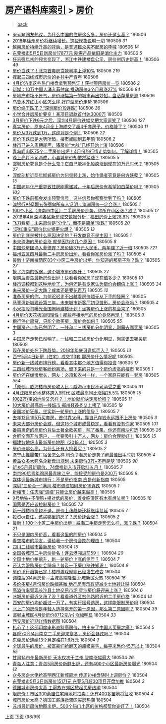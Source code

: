 [房产语料库索引](../../README.md)  > [房价](房价.md)
====
> [back](../README.md)

- [Reddit网友热议，为什么中国的住房这么多，房价还这么高？](http://jkwz.applinzi.com/ittc/7099606483866223623.html#Reddit%E7%BD%91%E5%8F%8B%E7%83%AD%E8%AE%AE%EF%BC%8C%E4%B8%BA%E4%BB%80%E4%B9%88%E4%B8%AD%E5%9B%BD%E7%9A%84%E4%BD%8F%E6%88%BF%E8%BF%99%E4%B9%88%E5%A4%9A%EF%BC%8C%E6%88%BF%E4%BB%B7%E8%BF%98%E8%BF%99%E4%B9%88%E9%AB%98%EF%BC%9F) 180506  
- [2018年徐州房价将继续增长，这些现象说明一切](http://jkwz.applinzi.com/ittc/7099960291582542858.html#2018%E5%B9%B4%E5%BE%90%E5%B7%9E%E6%88%BF%E4%BB%B7%E5%B0%86%E7%BB%A7%E7%BB%AD%E5%A2%9E%E9%95%BF%EF%BC%8C%E8%BF%99%E4%BA%9B%E7%8E%B0%E8%B1%A1%E8%AF%B4%E6%98%8E%E4%B8%80%E5%88%87) 180506 *31* 
- [越南房价持续升高的背后，是普通民众买不起房的呼喊](http://jkwz.applinzi.com/ittc/7099959942087967761.html#%E8%B6%8A%E5%8D%97%E6%88%BF%E4%BB%B7%E6%8C%81%E7%BB%AD%E5%8D%87%E9%AB%98%E7%9A%84%E8%83%8C%E5%90%8E%EF%BC%8C%E6%98%AF%E6%99%AE%E9%80%9A%E6%B0%91%E4%BC%97%E4%B9%B0%E4%B8%8D%E8%B5%B7%E6%88%BF%E7%9A%84%E5%91%BC%E5%96%8A) 180506 *14* 
- [东莞楼市5月5日新房价17877元 刚需产品依旧是消化主力](http://jkwz.applinzi.com/ittc/7099937931664032778.html#%E4%B8%9C%E8%8E%9E%E6%A5%BC%E5%B8%825%E6%9C%885%E6%97%A5%E6%96%B0%E6%88%BF%E4%BB%B717877%E5%85%83+%E5%88%9A%E9%9C%80%E4%BA%A7%E5%93%81%E4%BE%9D%E6%97%A7%E6%98%AF%E6%B6%88%E5%8C%96%E4%B8%BB%E5%8A%9B) 180506 *5* 
- [任志强年初的预言变现了，浙江中铁建楼盘公示，房价创历史新高！](http://jkwz.applinzi.com/ittc/7099934317608436746.html#%E4%BB%BB%E5%BF%97%E5%BC%BA%E5%B9%B4%E5%88%9D%E7%9A%84%E9%A2%84%E8%A8%80%E5%8F%98%E7%8E%B0%E4%BA%86%EF%BC%8C%E6%B5%99%E6%B1%9F%E4%B8%AD%E9%93%81%E5%BB%BA%E6%A5%BC%E7%9B%98%E5%85%AC%E7%A4%BA%EF%BC%8C%E6%88%BF%E4%BB%B7%E5%88%9B%E5%8E%86%E5%8F%B2%E6%96%B0%E9%AB%98%EF%BC%81) 180506 *49* 
- [房价白跌了！北京首套房贷款利率上浮10%](http://jkwz.applinzi.com/ittc/7099934066872943633.html#%E6%88%BF%E4%BB%B7%E7%99%BD%E8%B7%8C%E4%BA%86%EF%BC%81%E5%8C%97%E4%BA%AC%E9%A6%96%E5%A5%97%E6%88%BF%E8%B4%B7%E6%AC%BE%E5%88%A9%E7%8E%87%E4%B8%8A%E6%B5%AE10%25) 180506 *219* 
- [撑起三四线城市房价的乡村中产青年](http://jkwz.applinzi.com/ittc/7099932139376346123.html#%E6%92%91%E8%B5%B7%E4%B8%89%E5%9B%9B%E7%BA%BF%E5%9F%8E%E5%B8%82%E6%88%BF%E4%BB%B7%E7%9A%84%E4%B9%A1%E6%9D%91%E4%B8%AD%E4%BA%A7%E9%9D%92%E5%B9%B4) 180506  
- [4月份济南这些热门楼盘拿到预售证！获批项目房价一览](http://jkwz.applinzi.com/ittc/7099926383407137799.html#4%E6%9C%88%E4%BB%BD%E6%B5%8E%E5%8D%97%E8%BF%99%E4%BA%9B%E7%83%AD%E9%97%A8%E6%A5%BC%E7%9B%98%E6%8B%BF%E5%88%B0%E9%A2%84%E5%94%AE%E8%AF%81%EF%BC%81%E8%8E%B7%E6%89%B9%E9%A1%B9%E7%9B%AE%E6%88%BF%E4%BB%B7%E4%B8%80%E8%A7%88) 180506 *2* 
- [新媒：10万中国人涌入菲律宾 推动房价3个月暴涨27%](http://jkwz.applinzi.com/ittc/7099923685534336011.html#%E6%96%B0%E5%AA%92%EF%BC%9A10%E4%B8%87%E4%B8%AD%E5%9B%BD%E4%BA%BA%E6%B6%8C%E5%85%A5%E8%8F%B2%E5%BE%8B%E5%AE%BE+%E6%8E%A8%E5%8A%A8%E6%88%BF%E4%BB%B73%E4%B8%AA%E6%9C%88%E6%9A%B4%E6%B6%A827%25) 180506 *94* 
- [房地产市场不景气，房价涨幅第一的城市再出妙招，盘活存量房源](http://jkwz.applinzi.com/ittc/7099919263244747786.html#%E6%88%BF%E5%9C%B0%E4%BA%A7%E5%B8%82%E5%9C%BA%E4%B8%8D%E6%99%AF%E6%B0%94%EF%BC%8C%E6%88%BF%E4%BB%B7%E6%B6%A8%E5%B9%85%E7%AC%AC%E4%B8%80%E7%9A%84%E5%9F%8E%E5%B8%82%E5%86%8D%E5%87%BA%E5%A6%99%E6%8B%9B%EF%BC%8C%E7%9B%98%E6%B4%BB%E5%AD%98%E9%87%8F%E6%88%BF%E6%BA%90) 180506  
- [乌鲁木齐红山小区怎么样 好户型房价走势](http://jkwz.applinzi.com/ittc/7099918256838280209.html#%E4%B9%8C%E9%B2%81%E6%9C%A8%E9%BD%90%E7%BA%A2%E5%B1%B1%E5%B0%8F%E5%8C%BA%E6%80%8E%E4%B9%88%E6%A0%B7+%E5%A5%BD%E6%88%B7%E5%9E%8B%E6%88%BF%E4%BB%B7%E8%B5%B0%E5%8A%BF) 180506  
- [房价终于跌了？“深圳房价19连跌”](http://jkwz.applinzi.com/ittc/7099914171162559504.html#%E6%88%BF%E4%BB%B7%E7%BB%88%E4%BA%8E%E8%B7%8C%E4%BA%86%EF%BC%9F%E2%80%9C%E6%B7%B1%E5%9C%B3%E6%88%BF%E4%BB%B719%E8%BF%9E%E8%B7%8C%E2%80%9D) 180506 *36* 
- [小学合并后房价要变！某项目退款首付达3000万](http://jkwz.applinzi.com/ittc/7099903390018700298.html#%E5%B0%8F%E5%AD%A6%E5%90%88%E5%B9%B6%E5%90%8E%E6%88%BF%E4%BB%B7%E8%A6%81%E5%8F%98%EF%BC%81%E6%9F%90%E9%A1%B9%E7%9B%AE%E9%80%80%E6%AC%BE%E9%A6%96%E4%BB%98%E8%BE%BE3000%E4%B8%87) 180506  
- [3月房价下跌6元之后，深圳4月房价跌幅又把大家逗笑了](http://jkwz.applinzi.com/ittc/7099902129663902737.html#3%E6%9C%88%E6%88%BF%E4%BB%B7%E4%B8%8B%E8%B7%8C6%E5%85%83%E4%B9%8B%E5%90%8E%EF%BC%8C%E6%B7%B1%E5%9C%B34%E6%9C%88%E6%88%BF%E4%BB%B7%E8%B7%8C%E5%B9%85%E5%8F%88%E6%8A%8A%E5%A4%A7%E5%AE%B6%E9%80%97%E7%AC%91%E4%BA%86) 180506 *127* 
- [真实房价，原来4月全上海成交了超4千套房子，价格降了？](http://jkwz.applinzi.com/ittc/7099792350505337872.html#%E7%9C%9F%E5%AE%9E%E6%88%BF%E4%BB%B7%EF%BC%8C%E5%8E%9F%E6%9D%A54%E6%9C%88%E5%85%A8%E4%B8%8A%E6%B5%B7%E6%88%90%E4%BA%A4%E4%BA%86%E8%B6%854%E5%8D%83%E5%A5%97%E6%88%BF%E5%AD%90%EF%BC%8C%E4%BB%B7%E6%A0%BC%E9%99%8D%E4%BA%86%EF%BC%9F) 180506 *11* 
- [房价从3万跌到1万，这绝对是个例！](http://jkwz.applinzi.com/ittc/7099734444854477834.html#%E6%88%BF%E4%BB%B7%E4%BB%8E3%E4%B8%87%E8%B7%8C%E5%88%B01%E4%B8%87%EF%BC%8C%E8%BF%99%E7%BB%9D%E5%AF%B9%E6%98%AF%E4%B8%AA%E4%BE%8B%EF%BC%81) 180506 *22* 
- [房价下跌已是大势所趋，楼市或回到五年前](http://jkwz.applinzi.com/ittc/7098177285805048849.html#%E6%88%BF%E4%BB%B7%E4%B8%8B%E8%B7%8C%E5%B7%B2%E6%98%AF%E5%A4%A7%E5%8A%BF%E6%89%80%E8%B6%8B%EF%BC%8C%E6%A5%BC%E5%B8%82%E6%88%96%E5%9B%9E%E5%88%B0%E4%BA%94%E5%B9%B4%E5%89%8D) 180506 *2* 
- [楼市已进入周期尾声，降房价“大战”已经开始上演](http://jkwz.applinzi.com/ittc/7099777919729796113.html#%E6%A5%BC%E5%B8%82%E5%B7%B2%E8%BF%9B%E5%85%A5%E5%91%A8%E6%9C%9F%E5%B0%BE%E5%A3%B0%EF%BC%8C%E9%99%8D%E6%88%BF%E4%BB%B7%E2%80%9C%E5%A4%A7%E6%88%98%E2%80%9D%E5%B7%B2%E7%BB%8F%E5%BC%80%E5%A7%8B%E4%B8%8A%E6%BC%94) 180506  
- [青岛崂山区75个二手房价出炉！4月份的行情走势如何，了解详情！](http://jkwz.applinzi.com/ittc/7099767182592574481.html#%E9%9D%92%E5%B2%9B%E5%B4%82%E5%B1%B1%E5%8C%BA75%E4%B8%AA%E4%BA%8C%E6%89%8B%E6%88%BF%E4%BB%B7%E5%87%BA%E7%82%89%EF%BC%814%E6%9C%88%E4%BB%BD%E7%9A%84%E8%A1%8C%E6%83%85%E8%B5%B0%E5%8A%BF%E5%A6%82%E4%BD%95%EF%BC%8C%E4%BA%86%E8%A7%A3%E8%AF%A6%E6%83%85%EF%BC%81) 180505  
- [晚上亮灯不足两成，小县城房价却依然猛涨？](http://jkwz.applinzi.com/ittc/7099763796681950219.html#%E6%99%9A%E4%B8%8A%E4%BA%AE%E7%81%AF%E4%B8%8D%E8%B6%B3%E4%B8%A4%E6%88%90%EF%BC%8C%E5%B0%8F%E5%8E%BF%E5%9F%8E%E6%88%BF%E4%BB%B7%E5%8D%B4%E4%BE%9D%E7%84%B6%E7%8C%9B%E6%B6%A8%EF%BC%9F) 180505 *5* 
- [邯郸房价究竟是个什么鬼？它自己能神化般疯涨到现在的万元时代？](http://jkwz.applinzi.com/ittc/7099763040516047883.html#%E9%82%AF%E9%83%B8%E6%88%BF%E4%BB%B7%E7%A9%B6%E7%AB%9F%E6%98%AF%E4%B8%AA%E4%BB%80%E4%B9%88%E9%AC%BC%EF%BC%9F%E5%AE%83%E8%87%AA%E5%B7%B1%E8%83%BD%E7%A5%9E%E5%8C%96%E8%88%AC%E7%96%AF%E6%B6%A8%E5%88%B0%E7%8E%B0%E5%9C%A8%E7%9A%84%E4%B8%87%E5%85%83%E6%97%B6%E4%BB%A3%EF%BC%9F) 180505 *27* 
- [深度剖析近两年邯郸房价为何频频上涨，始作俑者究竟是何方妖孽？](http://jkwz.applinzi.com/ittc/7099702880007357457.html#%E6%B7%B1%E5%BA%A6%E5%89%96%E6%9E%90%E8%BF%91%E4%B8%A4%E5%B9%B4%E9%82%AF%E9%83%B8%E6%88%BF%E4%BB%B7%E4%B8%BA%E4%BD%95%E9%A2%91%E9%A2%91%E4%B8%8A%E6%B6%A8%EF%BC%8C%E5%A7%8B%E4%BD%9C%E4%BF%91%E8%80%85%E7%A9%B6%E7%AB%9F%E6%98%AF%E4%BD%95%E6%96%B9%E5%A6%96%E5%AD%BD%EF%BC%9F) 180505 *15* 
- [中国老年化严重导致住房刚需递减，十年后房价有希望如白菜价吗？](http://jkwz.applinzi.com/ittc/7099758263916823568.html#%E4%B8%AD%E5%9B%BD%E8%80%81%E5%B9%B4%E5%8C%96%E4%B8%A5%E9%87%8D%E5%AF%BC%E8%87%B4%E4%BD%8F%E6%88%BF%E5%88%9A%E9%9C%80%E9%80%92%E5%87%8F%EF%BC%8C%E5%8D%81%E5%B9%B4%E5%90%8E%E6%88%BF%E4%BB%B7%E6%9C%89%E5%B8%8C%E6%9C%9B%E5%A6%82%E7%99%BD%E8%8F%9C%E4%BB%B7%E5%90%97%EF%BC%9F) 180505 *103* 
- [房价下跌前都会发出预警信号，这些信号你都察觉到了吗？](http://jkwz.applinzi.com/ittc/7099751533124256778.html#%E6%88%BF%E4%BB%B7%E4%B8%8B%E8%B7%8C%E5%89%8D%E9%83%BD%E4%BC%9A%E5%8F%91%E5%87%BA%E9%A2%84%E8%AD%A6%E4%BF%A1%E5%8F%B7%EF%BC%8C%E8%BF%99%E4%BA%9B%E4%BF%A1%E5%8F%B7%E4%BD%A0%E9%83%BD%E5%AF%9F%E8%A7%89%E5%88%B0%E4%BA%86%E5%90%97%EF%BC%9F) 180505  
- [澳银行ANZ爆五张图向所有人证明：澳洲房价一定会涨！](http://jkwz.applinzi.com/ittc/7099745466441008134.html#%E6%BE%B3%E9%93%B6%E8%A1%8CANZ%E7%88%86%E4%BA%94%E5%BC%A0%E5%9B%BE%E5%90%91%E6%89%80%E6%9C%89%E4%BA%BA%E8%AF%81%E6%98%8E%EF%BC%9A%E6%BE%B3%E6%B4%B2%E6%88%BF%E4%BB%B7%E4%B8%80%E5%AE%9A%E4%BC%9A%E6%B6%A8%EF%BC%81) 180505 *1* 
- [100个小区（济南市中区）二手房房价走势，你所在小区涨？跌？](http://jkwz.applinzi.com/ittc/7099742193084531718.html#100%E4%B8%AA%E5%B0%8F%E5%8C%BA%EF%BC%88%E6%B5%8E%E5%8D%97%E5%B8%82%E4%B8%AD%E5%8C%BA%EF%BC%89%E4%BA%8C%E6%89%8B%E6%88%BF%E6%88%BF%E4%BB%B7%E8%B5%B0%E5%8A%BF%EF%BC%8C%E4%BD%A0%E6%89%80%E5%9C%A8%E5%B0%8F%E5%8C%BA%E6%B6%A8%EF%BC%9F%E8%B7%8C%EF%BC%9F) 180505 *12* 
- [2018年4月深圳各区新房成交数据分析：福田房价上涨28.8%](http://jkwz.applinzi.com/ittc/7099724843476059142.html#2018%E5%B9%B44%E6%9C%88%E6%B7%B1%E5%9C%B3%E5%90%84%E5%8C%BA%E6%96%B0%E6%88%BF%E6%88%90%E4%BA%A4%E6%95%B0%E6%8D%AE%E5%88%86%E6%9E%90%EF%BC%9A%E7%A6%8F%E7%94%B0%E6%88%BF%E4%BB%B7%E4%B8%8A%E6%B6%A828.8%25) 180505 *5* 
- [飞刀看房：未来房价是“分化”，而不是简单“涨跌”](http://jkwz.applinzi.com/ittc/7099708557496943626.html#%E9%A3%9E%E5%88%80%E7%9C%8B%E6%88%BF%EF%BC%9A%E6%9C%AA%E6%9D%A5%E6%88%BF%E4%BB%B7%E6%98%AF%E2%80%9C%E5%88%86%E5%8C%96%E2%80%9D%EF%BC%8C%E8%80%8C%E4%B8%8D%E6%98%AF%E7%AE%80%E5%8D%95%E2%80%9C%E6%B6%A8%E8%B7%8C%E2%80%9D) 180505 *20* 
- [“网红重庆”房价比火锅更火爆？](http://jkwz.applinzi.com/ittc/7099277578328343558.html#%E2%80%9C%E7%BD%91%E7%BA%A2%E9%87%8D%E5%BA%86%E2%80%9D%E6%88%BF%E4%BB%B7%E6%AF%94%E7%81%AB%E9%94%85%E6%9B%B4%E7%81%AB%E7%88%86%EF%BC%9F) 180505 *13* 
- [房价到底是被什么原因决定的？开发商竟不是主因！](http://jkwz.applinzi.com/ittc/7099712740241441808.html#%E6%88%BF%E4%BB%B7%E5%88%B0%E5%BA%95%E6%98%AF%E8%A2%AB%E4%BB%80%E4%B9%88%E5%8E%9F%E5%9B%A0%E5%86%B3%E5%AE%9A%E7%9A%84%EF%BC%9F%E5%BC%80%E5%8F%91%E5%95%86%E7%AB%9F%E4%B8%8D%E6%98%AF%E4%B8%BB%E5%9B%A0%EF%BC%81) 180505 *1* 
- [未来珠海的房价会涨 就是因为这几个原因！](http://jkwz.applinzi.com/ittc/7099709749551694858.html#%E6%9C%AA%E6%9D%A5%E7%8F%A0%E6%B5%B7%E7%9A%84%E6%88%BF%E4%BB%B7%E4%BC%9A%E6%B6%A8+%E5%B0%B1%E6%98%AF%E5%9B%A0%E4%B8%BA%E8%BF%99%E5%87%A0%E4%B8%AA%E5%8E%9F%E5%9B%A0%EF%BC%81) 180505 *8* 
- [中国炒房团涌入菲律宾？房价破3万元人民币，两年赚了近一倍](http://jkwz.applinzi.com/ittc/7099695075816899591.html#%E4%B8%AD%E5%9B%BD%E7%82%92%E6%88%BF%E5%9B%A2%E6%B6%8C%E5%85%A5%E8%8F%B2%E5%BE%8B%E5%AE%BE%EF%BC%9F%E6%88%BF%E4%BB%B7%E7%A0%B43%E4%B8%87%E5%85%83%E4%BA%BA%E6%B0%91%E5%B8%81%EF%BC%8C%E4%B8%A4%E5%B9%B4%E8%B5%9A%E4%BA%86%E8%BF%91%E4%B8%80%E5%80%8D) 180505 *721* 
- [福州五区四月最新二手房房价出炉，看看你家房价涨了吗？](http://jkwz.applinzi.com/ittc/7099190052896900112.html#%E7%A6%8F%E5%B7%9E%E4%BA%94%E5%8C%BA%E5%9B%9B%E6%9C%88%E6%9C%80%E6%96%B0%E4%BA%8C%E6%89%8B%E6%88%BF%E6%88%BF%E4%BB%B7%E5%87%BA%E7%82%89%EF%BC%8C%E7%9C%8B%E7%9C%8B%E4%BD%A0%E5%AE%B6%E6%88%BF%E4%BB%B7%E6%B6%A8%E4%BA%86%E5%90%97%EF%BC%9F) 180505 *4* 
- [最新！济南槐荫区83个小区二手房价出炉，你知道的那房子涨？跌？](http://jkwz.applinzi.com/ittc/7099690868531528715.html#%E6%9C%80%E6%96%B0%EF%BC%81%E6%B5%8E%E5%8D%97%E6%A7%90%E8%8D%AB%E5%8C%BA83%E4%B8%AA%E5%B0%8F%E5%8C%BA%E4%BA%8C%E6%89%8B%E6%88%BF%E4%BB%B7%E5%87%BA%E7%82%89%EF%BC%8C%E4%BD%A0%E7%9F%A5%E9%81%93%E7%9A%84%E9%82%A3%E6%88%BF%E5%AD%90%E6%B6%A8%EF%BC%9F%E8%B7%8C%EF%BC%9F) 180505 *27* 
- [抢了海南的饭碗，这个城市房价飙升！](http://jkwz.applinzi.com/ittc/7099656247626433547.html#%E6%8A%A2%E4%BA%86%E6%B5%B7%E5%8D%97%E7%9A%84%E9%A5%AD%E7%A2%97%EF%BC%8C%E8%BF%99%E4%B8%AA%E5%9F%8E%E5%B8%82%E6%88%BF%E4%BB%B7%E9%A3%99%E5%8D%87%EF%BC%81) 180505 *27* 
- [限购后青岛最新房价出炉！快看看你家房子现在值多少？](http://jkwz.applinzi.com/ittc/7099655240263664650.html#%E9%99%90%E8%B4%AD%E5%90%8E%E9%9D%92%E5%B2%9B%E6%9C%80%E6%96%B0%E6%88%BF%E4%BB%B7%E5%87%BA%E7%82%89%EF%BC%81%E5%BF%AB%E7%9C%8B%E7%9C%8B%E4%BD%A0%E5%AE%B6%E6%88%BF%E5%AD%90%E7%8E%B0%E5%9C%A8%E5%80%BC%E5%A4%9A%E5%B0%91%EF%BC%9F) 180505 *10* 
- [楼市调控都到这种地步了，为何还是有专家认为房价会翻倍上涨？](http://jkwz.applinzi.com/ittc/7099653091983098887.html#%E6%A5%BC%E5%B8%82%E8%B0%83%E6%8E%A7%E9%83%BD%E5%88%B0%E8%BF%99%E7%A7%8D%E5%9C%B0%E6%AD%A5%E4%BA%86%EF%BC%8C%E4%B8%BA%E4%BD%95%E8%BF%98%E6%98%AF%E6%9C%89%E4%B8%93%E5%AE%B6%E8%AE%A4%E4%B8%BA%E6%88%BF%E4%BB%B7%E4%BC%9A%E7%BF%BB%E5%80%8D%E4%B8%8A%E6%B6%A8%EF%BC%9F) 180505 *34* 
- [未来房价一定大跌？成本还是要花百万](http://jkwz.applinzi.com/ittc/7099653065802253319.html#%E6%9C%AA%E6%9D%A5%E6%88%BF%E4%BB%B7%E4%B8%80%E5%AE%9A%E5%A4%A7%E8%B7%8C%EF%BC%9F%E6%88%90%E6%9C%AC%E8%BF%98%E6%98%AF%E8%A6%81%E8%8A%B1%E7%99%BE%E4%B8%87) 180505 *12* 
- [准备买房的你，为何迟迟走不出越看房价越无从下手的怪圈？](http://jkwz.applinzi.com/ittc/7099640600234296331.html#%E5%87%86%E5%A4%87%E4%B9%B0%E6%88%BF%E7%9A%84%E4%BD%A0%EF%BC%8C%E4%B8%BA%E4%BD%95%E8%BF%9F%E8%BF%9F%E8%B5%B0%E4%B8%8D%E5%87%BA%E8%B6%8A%E7%9C%8B%E6%88%BF%E4%BB%B7%E8%B6%8A%E6%97%A0%E4%BB%8E%E4%B8%8B%E6%89%8B%E7%9A%84%E6%80%AA%E5%9C%88%EF%BC%9F) 180505  
- [马銮湾新城建设第三年，未来城市新客厅初见雏形，房价会涨吗？](http://jkwz.applinzi.com/ittc/7099634304193922054.html#%E9%A9%AC%E9%8A%AE%E6%B9%BE%E6%96%B0%E5%9F%8E%E5%BB%BA%E8%AE%BE%E7%AC%AC%E4%B8%89%E5%B9%B4%EF%BC%8C%E6%9C%AA%E6%9D%A5%E5%9F%8E%E5%B8%82%E6%96%B0%E5%AE%A2%E5%8E%85%E5%88%9D%E8%A7%81%E9%9B%8F%E5%BD%A2%EF%BC%8C%E6%88%BF%E4%BB%B7%E4%BC%9A%E6%B6%A8%E5%90%97%EF%BC%9F) 180505 *4* 
- [小米招股书曝光全国圈地建楼计划！坐等房价上涨的机会来了](http://jkwz.applinzi.com/ittc/7099628442863797265.html#%E5%B0%8F%E7%B1%B3%E6%8B%9B%E8%82%A1%E4%B9%A6%E6%9B%9D%E5%85%89%E5%85%A8%E5%9B%BD%E5%9C%88%E5%9C%B0%E5%BB%BA%E6%A5%BC%E8%AE%A1%E5%88%92%EF%BC%81%E5%9D%90%E7%AD%89%E6%88%BF%E4%BB%B7%E4%B8%8A%E6%B6%A8%E7%9A%84%E6%9C%BA%E4%BC%9A%E6%9D%A5%E4%BA%86) 180505  
- [4月房价天花板回归理性！那些年接地气的房价竟然再现！](http://jkwz.applinzi.com/ittc/7099628300068717578.html#4%E6%9C%88%E6%88%BF%E4%BB%B7%E5%A4%A9%E8%8A%B1%E6%9D%BF%E5%9B%9E%E5%BD%92%E7%90%86%E6%80%A7%EF%BC%81%E9%82%A3%E4%BA%9B%E5%B9%B4%E6%8E%A5%E5%9C%B0%E6%B0%94%E7%9A%84%E6%88%BF%E4%BB%B7%E7%AB%9F%E7%84%B6%E5%86%8D%E7%8E%B0%EF%BC%81) 180505 *3* 
- [银行停止房贷，只能全款买房，房价会如何？](http://jkwz.applinzi.com/ittc/7099627645090399239.html#%E9%93%B6%E8%A1%8C%E5%81%9C%E6%AD%A2%E6%88%BF%E8%B4%B7%EF%BC%8C%E5%8F%AA%E8%83%BD%E5%85%A8%E6%AC%BE%E4%B9%B0%E6%88%BF%EF%BC%8C%E6%88%BF%E4%BB%B7%E4%BC%9A%E5%A6%82%E4%BD%95%EF%BC%9F) 180505 *55* 
- [中国房产走势已然明了，一线和二三线房价分化明显，刚需去哪买房](http://jkwz.applinzi.com/ittc/7099622077223142407.html#%E4%B8%AD%E5%9B%BD%E6%88%BF%E4%BA%A7%E8%B5%B0%E5%8A%BF%E5%B7%B2%E7%84%B6%E6%98%8E%E4%BA%86%EF%BC%8C%E4%B8%80%E7%BA%BF%E5%92%8C%E4%BA%8C%E4%B8%89%E7%BA%BF%E6%88%BF%E4%BB%B7%E5%88%86%E5%8C%96%E6%98%8E%E6%98%BE%EF%BC%8C%E5%88%9A%E9%9C%80%E5%8E%BB%E5%93%AA%E4%B9%B0%E6%88%BF) 180505 *3* 
- [中国房产走势已然明了，一线和二三线房价分化明显，刚需该去哪买房](http://jkwz.applinzi.com/ittc/7099618243235021840.html#%E4%B8%AD%E5%9B%BD%E6%88%BF%E4%BA%A7%E8%B5%B0%E5%8A%BF%E5%B7%B2%E7%84%B6%E6%98%8E%E4%BA%86%EF%BC%8C%E4%B8%80%E7%BA%BF%E5%92%8C%E4%BA%8C%E4%B8%89%E7%BA%BF%E6%88%BF%E4%BB%B7%E5%88%86%E5%8C%96%E6%98%8E%E6%98%BE%EF%BC%8C%E5%88%9A%E9%9C%80%E8%AF%A5%E5%8E%BB%E5%93%AA%E4%B9%B0%E6%88%BF) 180505  
- [现在房价处在下跌趋势，2018年年底可逢低而入？](http://jkwz.applinzi.com/ittc/7099616828521448465.html#%E7%8E%B0%E5%9C%A8%E6%88%BF%E4%BB%B7%E5%A4%84%E5%9C%A8%E4%B8%8B%E8%B7%8C%E8%B6%8B%E5%8A%BF%EF%BC%8C2018%E5%B9%B4%E5%B9%B4%E5%BA%95%E5%8F%AF%E9%80%A2%E4%BD%8E%E8%80%8C%E5%85%A5%EF%BC%9F) 180505 *13* 
- [西宁5月4日新房（住宅）成交113套 那房价什么情况呢](http://jkwz.applinzi.com/ittc/7099601894060327946.html#%E8%A5%BF%E5%AE%815%E6%9C%884%E6%97%A5%E6%96%B0%E6%88%BF%EF%BC%88%E4%BD%8F%E5%AE%85%EF%BC%89%E6%88%90%E4%BA%A4113%E5%A5%97+%E9%82%A3%E6%88%BF%E4%BB%B7%E4%BB%80%E4%B9%88%E6%83%85%E5%86%B5%E5%91%A2) 180505  
- [房价新一线城市排行榜，看看其中那个地方值得你投资](http://jkwz.applinzi.com/ittc/7099592510714414086.html#%E6%88%BF%E4%BB%B7%E6%96%B0%E4%B8%80%E7%BA%BF%E5%9F%8E%E5%B8%82%E6%8E%92%E8%A1%8C%E6%A6%9C%EF%BC%8C%E7%9C%8B%E7%9C%8B%E5%85%B6%E4%B8%AD%E9%82%A3%E4%B8%AA%E5%9C%B0%E6%96%B9%E5%80%BC%E5%BE%97%E4%BD%A0%E6%8A%95%E8%B5%84) 180505 *17* 
- [三四线城市炒房客纷纷离场，留下来的只是一个房价虚高的楼市](http://jkwz.applinzi.com/ittc/7099587162288948234.html#%E4%B8%89%E5%9B%9B%E7%BA%BF%E5%9F%8E%E5%B8%82%E7%82%92%E6%88%BF%E5%AE%A2%E7%BA%B7%E7%BA%B7%E7%A6%BB%E5%9C%BA%EF%BC%8C%E7%95%99%E4%B8%8B%E6%9D%A5%E7%9A%84%E5%8F%AA%E6%98%AF%E4%B8%80%E4%B8%AA%E6%88%BF%E4%BB%B7%E8%99%9A%E9%AB%98%E7%9A%84%E6%A5%BC%E5%B8%82) 180505 *1* 
- [房价还在缓慢增长，网友：必须和农村一样，一个家庭只能有一套房](http://jkwz.applinzi.com/ittc/7099586445780190219.html#%E6%88%BF%E4%BB%B7%E8%BF%98%E5%9C%A8%E7%BC%93%E6%85%A2%E5%A2%9E%E9%95%BF%EF%BC%8C%E7%BD%91%E5%8F%8B%EF%BC%9A%E5%BF%85%E9%A1%BB%E5%92%8C%E5%86%9C%E6%9D%91%E4%B8%80%E6%A0%B7%EF%BC%8C%E4%B8%80%E4%B8%AA%E5%AE%B6%E5%BA%AD%E5%8F%AA%E8%83%BD%E6%9C%89%E4%B8%80%E5%A5%97%E6%88%BF) 180505 *554* 
- [「原创」威海楼市房价收入比：威海小市民不可承受之重](http://jkwz.applinzi.com/ittc/7099586270147904523.html#%E3%80%8C%E5%8E%9F%E5%88%9B%E3%80%8D%E5%A8%81%E6%B5%B7%E6%A5%BC%E5%B8%82%E6%88%BF%E4%BB%B7%E6%94%B6%E5%85%A5%E6%AF%94%EF%BC%9A%E5%A8%81%E6%B5%B7%E5%B0%8F%E5%B8%82%E6%B0%91%E4%B8%8D%E5%8F%AF%E6%89%BF%E5%8F%97%E4%B9%8B%E9%87%8D) 180505 *31* 
- [4月沈阳房价地整体跨入9时代 区域最高同比涨幅25.5%](http://jkwz.applinzi.com/ittc/7099584596306035718.html#4%E6%9C%88%E6%B2%88%E9%98%B3%E6%88%BF%E4%BB%B7%E5%9C%B0%E6%95%B4%E4%BD%93%E8%B7%A8%E5%85%A59%E6%97%B6%E4%BB%A3+%E5%8C%BA%E5%9F%9F%E6%9C%80%E9%AB%98%E5%90%8C%E6%AF%94%E6%B6%A8%E5%B9%8525.5%25) 180505 *15* 
- [1082万/亩的地价又怎样？！地价就能决定房价吗？](http://jkwz.applinzi.com/ittc/7099294440214758407.html#1082%E4%B8%87%2F%E4%BA%A9%E7%9A%84%E5%9C%B0%E4%BB%B7%E5%8F%88%E6%80%8E%E6%A0%B7%EF%BC%9F%EF%BC%81%E5%9C%B0%E4%BB%B7%E5%B0%B1%E8%83%BD%E5%86%B3%E5%AE%9A%E6%88%BF%E4%BB%B7%E5%90%97%EF%BC%9F) 180505 *11* 
- [10大房价最高新一线城市 郑州叕叒㕛又上榜了](http://jkwz.applinzi.com/ittc/7099579262145397766.html#10%E5%A4%A7%E6%88%BF%E4%BB%B7%E6%9C%80%E9%AB%98%E6%96%B0%E4%B8%80%E7%BA%BF%E5%9F%8E%E5%B8%82+%E9%83%91%E5%B7%9E%E5%8F%95%E5%8F%92%E3%95%9B%E5%8F%88%E4%B8%8A%E6%A6%9C%E4%BA%86) 180505 *19* 
- [全国地价狂飙，坐实新一轮房价上涨的信号？](http://jkwz.applinzi.com/ittc/7099579212988154887.html#%E5%85%A8%E5%9B%BD%E5%9C%B0%E4%BB%B7%E7%8B%82%E9%A3%99%EF%BC%8C%E5%9D%90%E5%AE%9E%E6%96%B0%E4%B8%80%E8%BD%AE%E6%88%BF%E4%BB%B7%E4%B8%8A%E6%B6%A8%E7%9A%84%E4%BF%A1%E5%8F%B7%EF%BC%9F) 180505 *7* 
- [去年12月195万买套房，首付靠父母，靠自己存钱永远跟不上房价](http://jkwz.applinzi.com/ittc/7099327331518907399.html#%E5%8E%BB%E5%B9%B412%E6%9C%88195%E4%B8%87%E4%B9%B0%E5%A5%97%E6%88%BF%EF%BC%8C%E9%A6%96%E4%BB%98%E9%9D%A0%E7%88%B6%E6%AF%8D%EF%BC%8C%E9%9D%A0%E8%87%AA%E5%B7%B1%E5%AD%98%E9%92%B1%E6%B0%B8%E8%BF%9C%E8%B7%9F%E4%B8%8D%E4%B8%8A%E6%88%BF%E4%BB%B7) 180505 *3* 
- [未来大部分房价会跌，但这15个城市或最稳定，看看有没有你家](http://jkwz.applinzi.com/ittc/7099575894207366150.html#%E6%9C%AA%E6%9D%A5%E5%A4%A7%E9%83%A8%E5%88%86%E6%88%BF%E4%BB%B7%E4%BC%9A%E8%B7%8C%EF%BC%8C%E4%BD%86%E8%BF%9915%E4%B8%AA%E5%9F%8E%E5%B8%82%E6%88%96%E6%9C%80%E7%A8%B3%E5%AE%9A%EF%BC%8C%E7%9C%8B%E7%9C%8B%E6%9C%89%E6%B2%A1%E6%9C%89%E4%BD%A0%E5%AE%B6) 180505 *101* 
- [番禺离奇的高房价背后土著全款买房，除了番禺，你还有南沙可选](http://jkwz.applinzi.com/ittc/7099271514203620359.html#%E7%95%AA%E7%A6%BA%E7%A6%BB%E5%A5%87%E7%9A%84%E9%AB%98%E6%88%BF%E4%BB%B7%E8%83%8C%E5%90%8E%E5%9C%9F%E8%91%97%E5%85%A8%E6%AC%BE%E4%B9%B0%E6%88%BF%EF%BC%8C%E9%99%A4%E4%BA%86%E7%95%AA%E7%A6%BA%EF%BC%8C%E4%BD%A0%E8%BF%98%E6%9C%89%E5%8D%97%E6%B2%99%E5%8F%AF%E9%80%89) 180505 *26* 
- [合肥全面开放落户，一年要吸引十万人，网友：房价合理就好！](http://jkwz.applinzi.com/ittc/7099569509407130634.html#%E5%90%88%E8%82%A5%E5%85%A8%E9%9D%A2%E5%BC%80%E6%94%BE%E8%90%BD%E6%88%B7%EF%BC%8C%E4%B8%80%E5%B9%B4%E8%A6%81%E5%90%B8%E5%BC%95%E5%8D%81%E4%B8%87%E4%BA%BA%EF%BC%8C%E7%BD%91%E5%8F%8B%EF%BC%9A%E6%88%BF%E4%BB%B7%E5%90%88%E7%90%86%E5%B0%B1%E5%A5%BD%EF%BC%81) 180505 *15* 
- [福建各地级市最新房价地图（2018.4）](http://jkwz.applinzi.com/ittc/7099569447595672593.html#%E7%A6%8F%E5%BB%BA%E5%90%84%E5%9C%B0%E7%BA%A7%E5%B8%82%E6%9C%80%E6%96%B0%E6%88%BF%E4%BB%B7%E5%9C%B0%E5%9B%BE%EF%BC%882018.4%EF%BC%89) 180505 *3* 
- [房价涨那么高，为什么还有人抢着买？](http://jkwz.applinzi.com/ittc/7099555747191063558.html#%E6%88%BF%E4%BB%B7%E6%B6%A8%E9%82%A3%E4%B9%88%E9%AB%98%EF%BC%8C%E4%B8%BA%E4%BB%80%E4%B9%88%E8%BF%98%E6%9C%89%E4%BA%BA%E6%8A%A2%E7%9D%80%E4%B9%B0%EF%BC%9F) 180505 *2* 
- [济宁山推履带厂宿舍怎么样 均价？看房价走势了解最佳出手时机](http://jkwz.applinzi.com/ittc/7099548134881625105.html#%E6%B5%8E%E5%AE%81%E5%B1%B1%E6%8E%A8%E5%B1%A5%E5%B8%A6%E5%8E%82%E5%AE%BF%E8%88%8D%E6%80%8E%E4%B9%88%E6%A0%B7+%E5%9D%87%E4%BB%B7%EF%BC%9F%E7%9C%8B%E6%88%BF%E4%BB%B7%E8%B5%B0%E5%8A%BF%E4%BA%86%E8%A7%A3%E6%9C%80%E4%BD%B3%E5%87%BA%E6%89%8B%E6%97%B6%E6%9C%BA) 180505 *4* 
- [黄岛众多大鳄名企新盘出规划 未来房价3万+不再是梦](http://jkwz.applinzi.com/ittc/7099547442934711303.html#%E9%BB%84%E5%B2%9B%E4%BC%97%E5%A4%9A%E5%A4%A7%E9%B3%84%E5%90%8D%E4%BC%81%E6%96%B0%E7%9B%98%E5%87%BA%E8%A7%84%E5%88%92+%E6%9C%AA%E6%9D%A5%E6%88%BF%E4%BB%B73%E4%B8%87%2B%E4%B8%8D%E5%86%8D%E6%98%AF%E6%A2%A6) 180505 *90* 
- [新乡5月最新房价，74盘推新入市开启红五月！](http://jkwz.applinzi.com/ittc/7099339272698201104.html#%E6%96%B0%E4%B9%A15%E6%9C%88%E6%9C%80%E6%96%B0%E6%88%BF%E4%BB%B7%EF%BC%8C74%E7%9B%98%E6%8E%A8%E6%96%B0%E5%85%A5%E5%B8%82%E5%BC%80%E5%90%AF%E7%BA%A2%E4%BA%94%E6%9C%88%EF%BC%81) 180505 *7* 
- [南京90后青年购房最青睐江宁，能接受的房价是200万](http://jkwz.applinzi.com/ittc/7099533988983211018.html#%E5%8D%97%E4%BA%AC90%E5%90%8E%E9%9D%92%E5%B9%B4%E8%B4%AD%E6%88%BF%E6%9C%80%E9%9D%92%E7%9D%90%E6%B1%9F%E5%AE%81%EF%BC%8C%E8%83%BD%E6%8E%A5%E5%8F%97%E7%9A%84%E6%88%BF%E4%BB%B7%E6%98%AF200%E4%B8%87) 180505 *9* 
- [媒体评最新城市排行：不是房价指南 应是创新指南](http://jkwz.applinzi.com/ittc/7099533386509190154.html#%E5%AA%92%E4%BD%93%E8%AF%84%E6%9C%80%E6%96%B0%E5%9F%8E%E5%B8%82%E6%8E%92%E8%A1%8C%EF%BC%9A%E4%B8%8D%E6%98%AF%E6%88%BF%E4%BB%B7%E6%8C%87%E5%8D%97+%E5%BA%94%E6%98%AF%E5%88%9B%E6%96%B0%E6%8C%87%E5%8D%97) 180505  
- [深圳“三价合一”满月 楼市调控加码房价19连跌](http://jkwz.applinzi.com/ittc/7099531477538833419.html#%E6%B7%B1%E5%9C%B3%E2%80%9C%E4%B8%89%E4%BB%B7%E5%90%88%E4%B8%80%E2%80%9D%E6%BB%A1%E6%9C%88+%E6%A5%BC%E5%B8%82%E8%B0%83%E6%8E%A7%E5%8A%A0%E7%A0%81%E6%88%BF%E4%BB%B719%E8%BF%9E%E8%B7%8C) 180505 *1* 
- [新楼市：任志强“调控”只能让房价越来越高！](http://jkwz.applinzi.com/ittc/7099523502191412241.html#%E6%96%B0%E6%A5%BC%E5%B8%82%EF%BC%9A%E4%BB%BB%E5%BF%97%E5%BC%BA%E2%80%9C%E8%B0%83%E6%8E%A7%E2%80%9D%E5%8F%AA%E8%83%BD%E8%AE%A9%E6%88%BF%E4%BB%B7%E8%B6%8A%E6%9D%A5%E8%B6%8A%E9%AB%98%EF%BC%81) 180505  
- [9号地铁+不限购+相对低的房价，置业临潼区有木有想法呢？](http://jkwz.applinzi.com/ittc/7099511291498726410.html#9%E5%8F%B7%E5%9C%B0%E9%93%81%2B%E4%B8%8D%E9%99%90%E8%B4%AD%2B%E7%9B%B8%E5%AF%B9%E4%BD%8E%E7%9A%84%E6%88%BF%E4%BB%B7%EF%BC%8C%E7%BD%AE%E4%B8%9A%E4%B8%B4%E6%BD%BC%E5%8C%BA%E6%9C%89%E6%9C%A8%E6%9C%89%E6%83%B3%E6%B3%95%E5%91%A2%EF%BC%9F) 180505 *10* 
- [国家是否应该控制房价？](http://jkwz.applinzi.com/ittc/7099502395153449990.html#%E5%9B%BD%E5%AE%B6%E6%98%AF%E5%90%A6%E5%BA%94%E8%AF%A5%E6%8E%A7%E5%88%B6%E6%88%BF%E4%BB%B7%EF%BC%9F) 180505 *73* 
- [新一线楼市高烧不退，房价上涨趋势还将继续蔓延](http://jkwz.applinzi.com/ittc/7099438453332902923.html#%E6%96%B0%E4%B8%80%E7%BA%BF%E6%A5%BC%E5%B8%82%E9%AB%98%E7%83%A7%E4%B8%8D%E9%80%80%EF%BC%8C%E6%88%BF%E4%BB%B7%E4%B8%8A%E6%B6%A8%E8%B6%8B%E5%8A%BF%E8%BF%98%E5%B0%86%E7%BB%A7%E7%BB%AD%E8%94%93%E5%BB%B6) 180505 *7* 
- [投资or自住，该买哪里的房子？房价还会涨？](http://jkwz.applinzi.com/ittc/7099418585216844806.html#%E6%8A%95%E8%B5%84or%E8%87%AA%E4%BD%8F%EF%BC%8C%E8%AF%A5%E4%B9%B0%E5%93%AA%E9%87%8C%E7%9A%84%E6%88%BF%E5%AD%90%EF%BC%9F%E6%88%BF%E4%BB%B7%E8%BF%98%E4%BC%9A%E6%B6%A8%EF%BC%9F) 180505 *2* 
- [最新！100个小区二手房价出炉！威海二手房走势怎么样，涨？跌？](http://jkwz.applinzi.com/ittc/7099395728520774662.html#%E6%9C%80%E6%96%B0%EF%BC%81100%E4%B8%AA%E5%B0%8F%E5%8C%BA%E4%BA%8C%E6%89%8B%E6%88%BF%E4%BB%B7%E5%87%BA%E7%82%89%EF%BC%81%E5%A8%81%E6%B5%B7%E4%BA%8C%E6%89%8B%E6%88%BF%E8%B5%B0%E5%8A%BF%E6%80%8E%E4%B9%88%E6%A0%B7%EF%BC%8C%E6%B6%A8%EF%BC%9F%E8%B7%8C%EF%BC%9F) 180504 *21* 
- [不只是国内房价高，看看这里的的房价](http://jkwz.applinzi.com/ittc/7099387986326324235.html#%E4%B8%8D%E5%8F%AA%E6%98%AF%E5%9B%BD%E5%86%85%E6%88%BF%E4%BB%B7%E9%AB%98%EF%BC%8C%E7%9C%8B%E7%9C%8B%E8%BF%99%E9%87%8C%E7%9A%84%E7%9A%84%E6%88%BF%E4%BB%B7) 180504 *5* 
- [看空楼市的朋友，请给我一个房价会跌的理由！](http://jkwz.applinzi.com/ittc/7099290258254595088.html#%E7%9C%8B%E7%A9%BA%E6%A5%BC%E5%B8%82%E7%9A%84%E6%9C%8B%E5%8F%8B%EF%BC%8C%E8%AF%B7%E7%BB%99%E6%88%91%E4%B8%80%E4%B8%AA%E6%88%BF%E4%BB%B7%E4%BC%9A%E8%B7%8C%E7%9A%84%E7%90%86%E7%94%B1%EF%BC%81) 180504  
- [四川二线城市最新房价](http://jkwz.applinzi.com/ittc/7099385509577229319.html#%E5%9B%9B%E5%B7%9D%E4%BA%8C%E7%BA%BF%E5%9F%8E%E5%B8%82%E6%9C%80%E6%96%B0%E6%88%BF%E4%BB%B7) 180504 *15* 
- [全国各城市二手房价排名！连云港闯进前59！](http://jkwz.applinzi.com/ittc/7099377667956802576.html#%E5%85%A8%E5%9B%BD%E5%90%84%E5%9F%8E%E5%B8%82%E4%BA%8C%E6%89%8B%E6%88%BF%E4%BB%B7%E6%8E%92%E5%90%8D%EF%BC%81%E8%BF%9E%E4%BA%91%E6%B8%AF%E9%97%AF%E8%BF%9B%E5%89%8D59%EF%BC%81) 180504 *20* 
- [全国土地价格飙升，新一轮房价上涨的信号？](http://jkwz.applinzi.com/ittc/7099377399647175696.html#%E5%85%A8%E5%9B%BD%E5%9C%9F%E5%9C%B0%E4%BB%B7%E6%A0%BC%E9%A3%99%E5%8D%87%EF%BC%8C%E6%96%B0%E4%B8%80%E8%BD%AE%E6%88%BF%E4%BB%B7%E4%B8%8A%E6%B6%A8%E7%9A%84%E4%BF%A1%E5%8F%B7%EF%BC%9F) 180504 *7* 
- [还认为限购房价会降吗？普及一下房价涨跌知识！](http://jkwz.applinzi.com/ittc/7099374546681594891.html#%E8%BF%98%E8%AE%A4%E4%B8%BA%E9%99%90%E8%B4%AD%E6%88%BF%E4%BB%B7%E4%BC%9A%E9%99%8D%E5%90%97%EF%BC%9F%E6%99%AE%E5%8F%8A%E4%B8%80%E4%B8%8B%E6%88%BF%E4%BB%B7%E6%B6%A8%E8%B7%8C%E7%9F%A5%E8%AF%86%EF%BC%81) 180504 *9* 
- [房价下行趋势已定！楼市游戏规则已经发生改变](http://jkwz.applinzi.com/ittc/7099372598104425489.html#%E6%88%BF%E4%BB%B7%E4%B8%8B%E8%A1%8C%E8%B6%8B%E5%8A%BF%E5%B7%B2%E5%AE%9A%EF%BC%81%E6%A5%BC%E5%B8%82%E6%B8%B8%E6%88%8F%E8%A7%84%E5%88%99%E5%B7%B2%E7%BB%8F%E5%8F%91%E7%94%9F%E6%94%B9%E5%8F%98) 180504  
- [调控后的4月房价—主城高端降温 北城新区火热](http://jkwz.applinzi.com/ittc/7099367538242880523.html#%E8%B0%83%E6%8E%A7%E5%90%8E%E7%9A%844%E6%9C%88%E6%88%BF%E4%BB%B7%E2%80%94%E4%B8%BB%E5%9F%8E%E9%AB%98%E7%AB%AF%E9%99%8D%E6%B8%A9+%E5%8C%97%E5%9F%8E%E6%96%B0%E5%8C%BA%E7%81%AB%E7%83%AD) 180504 *16* 
- [多伦多房4月份房价跌幅甚微 地产局表示有望减少土地转让税](http://jkwz.applinzi.com/ittc/7099367147358913552.html#%E5%A4%9A%E4%BC%A6%E5%A4%9A%E6%88%BF4%E6%9C%88%E4%BB%BD%E6%88%BF%E4%BB%B7%E8%B7%8C%E5%B9%85%E7%94%9A%E5%BE%AE+%E5%9C%B0%E4%BA%A7%E5%B1%80%E8%A1%A8%E7%A4%BA%E6%9C%89%E6%9C%9B%E5%87%8F%E5%B0%91%E5%9C%9F%E5%9C%B0%E8%BD%AC%E8%AE%A9%E7%A8%8E) 180504  
- [高溢价率频现长沙县土地交易市场 星沙房价将迎来上涨？](http://jkwz.applinzi.com/ittc/7099356042368648209.html#%E9%AB%98%E6%BA%A2%E4%BB%B7%E7%8E%87%E9%A2%91%E7%8E%B0%E9%95%BF%E6%B2%99%E5%8E%BF%E5%9C%9F%E5%9C%B0%E4%BA%A4%E6%98%93%E5%B8%82%E5%9C%BA+%E6%98%9F%E6%B2%99%E6%88%BF%E4%BB%B7%E5%B0%86%E8%BF%8E%E6%9D%A5%E4%B8%8A%E6%B6%A8%EF%BC%9F) 180504 *6* 
- [冰城房价最近又涨了没？看看道外区宏伟路附近的二手房价格](http://jkwz.applinzi.com/ittc/7099353420572132362.html#%E5%86%B0%E5%9F%8E%E6%88%BF%E4%BB%B7%E6%9C%80%E8%BF%91%E5%8F%88%E6%B6%A8%E4%BA%86%E6%B2%A1%EF%BC%9F%E7%9C%8B%E7%9C%8B%E9%81%93%E5%A4%96%E5%8C%BA%E5%AE%8F%E4%BC%9F%E8%B7%AF%E9%99%84%E8%BF%91%E7%9A%84%E4%BA%8C%E6%89%8B%E6%88%BF%E4%BB%B7%E6%A0%BC) 180504 *14* 
- [西安的房价均价超过一万了，有实行摇号选房，这样能限制房价吗](http://jkwz.applinzi.com/ittc/7099351283553272842.html#%E8%A5%BF%E5%AE%89%E7%9A%84%E6%88%BF%E4%BB%B7%E5%9D%87%E4%BB%B7%E8%B6%85%E8%BF%87%E4%B8%80%E4%B8%87%E4%BA%86%EF%BC%8C%E6%9C%89%E5%AE%9E%E8%A1%8C%E6%91%87%E5%8F%B7%E9%80%89%E6%88%BF%EF%BC%8C%E8%BF%99%E6%A0%B7%E8%83%BD%E9%99%90%E5%88%B6%E6%88%BF%E4%BB%B7%E5%90%97) 180504  
- [北上广的房价是年轻人选择离开的第一原因，那么第二原因呢？](http://jkwz.applinzi.com/ittc/7099312341017691152.html#%E5%8C%97%E4%B8%8A%E5%B9%BF%E7%9A%84%E6%88%BF%E4%BB%B7%E6%98%AF%E5%B9%B4%E8%BD%BB%E4%BA%BA%E9%80%89%E6%8B%A9%E7%A6%BB%E5%BC%80%E7%9A%84%E7%AC%AC%E4%B8%80%E5%8E%9F%E5%9B%A0%EF%BC%8C%E9%82%A3%E4%B9%88%E7%AC%AC%E4%BA%8C%E5%8E%9F%E5%9B%A0%E5%91%A2%EF%BC%9F) 180504 *39* 
- [邯郸主城区4月份房价8712元/㎡ 涨幅明显](http://jkwz.applinzi.com/ittc/7099342322552800263.html#%E9%82%AF%E9%83%B8%E4%B8%BB%E5%9F%8E%E5%8C%BA4%E6%9C%88%E4%BB%BD%E6%88%BF%E4%BB%B78712%E5%85%83%2F%E3%8E%A1+%E6%B6%A8%E5%B9%85%E6%98%8E%E6%98%BE) 180504 *33* 
- [西安房价近期详情数据图](http://jkwz.applinzi.com/ittc/7099341161187771402.html#%E8%A5%BF%E5%AE%89%E6%88%BF%E4%BB%B7%E8%BF%91%E6%9C%9F%E8%AF%A6%E6%83%85%E6%95%B0%E6%8D%AE%E5%9B%BE) 180504  
- [扎心了！这部印度电影直怼高房价，拍出来了中国人买房之痛！](http://jkwz.applinzi.com/ittc/7099337614069089286.html#%E6%89%8E%E5%BF%83%E4%BA%86%EF%BC%81%E8%BF%99%E9%83%A8%E5%8D%B0%E5%BA%A6%E7%94%B5%E5%BD%B1%E7%9B%B4%E6%80%BC%E9%AB%98%E6%88%BF%E4%BB%B7%EF%BC%8C%E6%8B%8D%E5%87%BA%E6%9D%A5%E4%BA%86%E4%B8%AD%E5%9B%BD%E4%BA%BA%E4%B9%B0%E6%88%BF%E4%B9%8B%E7%97%9B%EF%BC%81) 180504 *5* 
- [暴降70%!4月南京二手房迎来寒冬，房价会暴跌吗？](http://jkwz.applinzi.com/ittc/7099324786465571857.html#%E6%9A%B4%E9%99%8D70%25%214%E6%9C%88%E5%8D%97%E4%BA%AC%E4%BA%8C%E6%89%8B%E6%88%BF%E8%BF%8E%E6%9D%A5%E5%AF%92%E5%86%AC%EF%BC%8C%E6%88%BF%E4%BB%B7%E4%BC%9A%E6%9A%B4%E8%B7%8C%E5%90%97%EF%BC%9F) 180504  
- [东莞房价连续13个月定格在1.6万元](http://jkwz.applinzi.com/ittc/7099324477232120848.html#%E4%B8%9C%E8%8E%9E%E6%88%BF%E4%BB%B7%E8%BF%9E%E7%BB%AD13%E4%B8%AA%E6%9C%88%E5%AE%9A%E6%A0%BC%E5%9C%A81.6%E4%B8%87%E5%85%83) 180504 *3* 
- [全球最牛的房价，被富豪们抢翻天的超级豪宅，每平米售价45万以上](http://jkwz.applinzi.com/ittc/7099321952873481227.html#%E5%85%A8%E7%90%83%E6%9C%80%E7%89%9B%E7%9A%84%E6%88%BF%E4%BB%B7%EF%BC%8C%E8%A2%AB%E5%AF%8C%E8%B1%AA%E4%BB%AC%E6%8A%A2%E7%BF%BB%E5%A4%A9%E7%9A%84%E8%B6%85%E7%BA%A7%E8%B1%AA%E5%AE%85%EF%BC%8C%E6%AF%8F%E5%B9%B3%E7%B1%B3%E5%94%AE%E4%BB%B745%E4%B8%87%E4%BB%A5%E4%B8%8A) 180504 *55* 
- [甘肃14市州最新房价 天水仅次于兰州 陇南涨幅最大](http://jkwz.applinzi.com/ittc/7099318248183170059.html#%E7%94%98%E8%82%8314%E5%B8%82%E5%B7%9E%E6%9C%80%E6%96%B0%E6%88%BF%E4%BB%B7+%E5%A4%A9%E6%B0%B4%E4%BB%85%E6%AC%A1%E4%BA%8E%E5%85%B0%E5%B7%9E+%E9%99%87%E5%8D%97%E6%B6%A8%E5%B9%85%E6%9C%80%E5%A4%A7) 180504 *26* 
- [青岛人注意：青岛5月房价新鲜出炉，还有400个小区最新房价曝光](http://jkwz.applinzi.com/ittc/7099315698335745041.html#%E9%9D%92%E5%B2%9B%E4%BA%BA%E6%B3%A8%E6%84%8F%EF%BC%9A%E9%9D%92%E5%B2%9B5%E6%9C%88%E6%88%BF%E4%BB%B7%E6%96%B0%E9%B2%9C%E5%87%BA%E7%82%89%EF%BC%8C%E8%BF%98%E6%9C%89400%E4%B8%AA%E5%B0%8F%E5%8C%BA%E6%9C%80%E6%96%B0%E6%88%BF%E4%BB%B7%E6%9B%9D%E5%85%89) 180504 *12* 
- [众多房企大佬抢高明西江新城靓地 传周边楼盘随时上调房价？](http://jkwz.applinzi.com/ittc/7099310191814378512.html#%E4%BC%97%E5%A4%9A%E6%88%BF%E4%BC%81%E5%A4%A7%E4%BD%AC%E6%8A%A2%E9%AB%98%E6%98%8E%E8%A5%BF%E6%B1%9F%E6%96%B0%E5%9F%8E%E9%9D%93%E5%9C%B0+%E4%BC%A0%E5%91%A8%E8%BE%B9%E6%A5%BC%E7%9B%98%E9%9A%8F%E6%97%B6%E4%B8%8A%E8%B0%83%E6%88%BF%E4%BB%B7%EF%BC%9F) 180504  
- [东莞楼市5月3日新房价15171元 东莞5月超30项目开盘加推](http://jkwz.applinzi.com/ittc/7099307932942599175.html#%E4%B8%9C%E8%8E%9E%E6%A5%BC%E5%B8%825%E6%9C%883%E6%97%A5%E6%96%B0%E6%88%BF%E4%BB%B715171%E5%85%83+%E4%B8%9C%E8%8E%9E5%E6%9C%88%E8%B6%8530%E9%A1%B9%E7%9B%AE%E5%BC%80%E7%9B%98%E5%8A%A0%E6%8E%A8) 180504 *3* 
- [德国城市房价太高 工薪族在郊区掀起买房热潮](http://jkwz.applinzi.com/ittc/7099299935772214279.html#%E5%BE%B7%E5%9B%BD%E5%9F%8E%E5%B8%82%E6%88%BF%E4%BB%B7%E5%A4%AA%E9%AB%98+%E5%B7%A5%E8%96%AA%E6%97%8F%E5%9C%A8%E9%83%8A%E5%8C%BA%E6%8E%80%E8%B5%B7%E4%B9%B0%E6%88%BF%E7%83%AD%E6%BD%AE) 180504  
- [限房价！市区300余亩住宅用地将拍卖！还有400多亩地将征收](http://jkwz.applinzi.com/ittc/7099296899012232202.html#%E9%99%90%E6%88%BF%E4%BB%B7%EF%BC%81%E5%B8%82%E5%8C%BA300%E4%BD%99%E4%BA%A9%E4%BD%8F%E5%AE%85%E7%94%A8%E5%9C%B0%E5%B0%86%E6%8B%8D%E5%8D%96%EF%BC%81%E8%BF%98%E6%9C%89400%E5%A4%9A%E4%BA%A9%E5%9C%B0%E5%B0%86%E5%BE%81%E6%94%B6) 180504 *4* 
- [城市房价太高？德国工薪族掀郊区买房热潮](http://jkwz.applinzi.com/ittc/7099294520527291408.html#%E5%9F%8E%E5%B8%82%E6%88%BF%E4%BB%B7%E5%A4%AA%E9%AB%98%EF%BC%9F%E5%BE%B7%E5%9B%BD%E5%B7%A5%E8%96%AA%E6%97%8F%E6%8E%80%E9%83%8A%E5%8C%BA%E4%B9%B0%E6%88%BF%E7%83%AD%E6%BD%AE) 180504  
- [苏州最新房价地图出炉，500个热门小区的价格都帮你查好了！](http://jkwz.applinzi.com/ittc/7099294330412073994.html#%E8%8B%8F%E5%B7%9E%E6%9C%80%E6%96%B0%E6%88%BF%E4%BB%B7%E5%9C%B0%E5%9B%BE%E5%87%BA%E7%82%89%EF%BC%8C500%E4%B8%AA%E7%83%AD%E9%97%A8%E5%B0%8F%E5%8C%BA%E7%9A%84%E4%BB%B7%E6%A0%BC%E9%83%BD%E5%B8%AE%E4%BD%A0%E6%9F%A5%E5%A5%BD%E4%BA%86%EF%BC%81) 180504  


 [上页](房价.md) [下页](房价97.md)          (98/99)